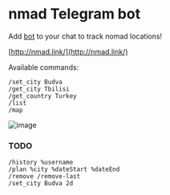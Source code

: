 # nmad Telegram bot

Add [bot](https://t.me/nmad_o_bot) to your chat to track nomad locations!

[http://nmad.link/](http://nmad.link/)

Available commands:
```
/set_city Budva
/get_city Tbilisi
/get_country Turkey
/list
/map
```

![image](https://user-images.githubusercontent.com/3998723/201418062-4c33560b-7729-4a8d-861a-a2df165f6543.png)


### TODO
```
/history %username
/plan %city %dateStart %dateEnd
/remove /remove-last
/set_city Budva 2d
```
